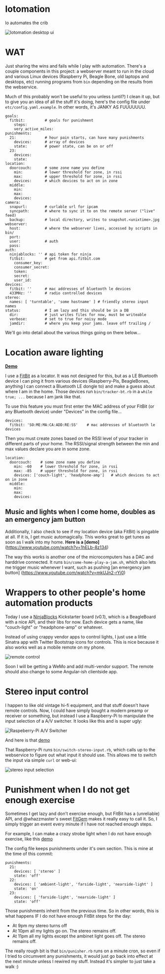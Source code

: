 lotomation
==========

lo automates the crib

![lotomation desktop ui](http://lo.ladevops.org/lotomation.png)

# WAT

Just sharing the wins and fails while I play with automation.  There's a couple
components in this project: a webserver meant to run in the cloud and various
Linux devices (Raspberry Pi, Beagle Bone, old laptops and desktops, etc) running
programs from `bin` depending on the results from the webservice.

Much of this probably won't be useful to you unless (until?) I clean it up,
but to give you an idea of all the stuff it's doing, here's the config file 
under `etc/config.yaml.example`.  In other words, it's JANKY AS FUUUUUUU.

```
goals:
  fitbit:         # goals for punishment
    steps:
    very_active_miles:
punishments:
  21:             # hour pain starts, can have many punishments
    devices:      # array of devices
    state:        # power state, can be on or off
  23:
    devices:
    state:
location:
  doorcouch:      # some zone name you define
    min:          # lower threshold for zone, in rssi
    max:          # upper threshold for zone, in rssi
    devices:      # which devices to act on in zone
  middle:
    min:
    max:
    devices:
camera:
  snapurl:        # curlable url for ipcam
  syncpath:       # where to sync it to on the remote server ("live" feed)
  backup:         # local directory, writes to snapshot.<unixtime>.jpg
webserver:
  host:	          # where the webserver lives, accessed by scripts in bin/
  port:
  user:           # auth
  pass:           
auth:
  ninjablocks: '' # api token for ninja
  fitbit:         # get from api.fitbit.com
    consumer_key:
    consumer_secret:
    token:
    secret:
    user_id:
devices:
  fitbit: ''      # mac addresses of bluetooth le devices
  433MHz: ''      # radio controlled devices
stereo:
  names: [ 'turntable', 'some hostname' ] # friendly stereo input names
status:           # I am lazy and this should be in a DB
  dir:	          # just writes files for now, must be writeable
  verbose:        # set to true for noisy mode
  jamdir:         # where you keep your jams. leave off trailing /
```

We'll go into detail about the various things going on there below...

# Location aware lighting

[**Demo**](https://www.youtube.com/watch?v=c0dtQ4VUico)

I use a [FitBit](http://fitbit.com) as a locator.  It was not designed for
this, but as a LE Bluetooth device I can ping it from various devices 
(Raspberry-Pis, BeagleBones, anything I can connect a Bluetooth LE dongle to) 
and make a guess about where I am in the home.  Those devices run 
`bin/tracker-bt.rb` in a `while true; ...` because I am jank like that.

To use this feature you must first enter the MAC address of your FitBit (or any
Bluetooth device) under "Devices" in the config file...

```
devices:
  fitbit: 'SO:ME:MA:CA:ADD:RE:SS'    # mac addresses of bluetooth le devices
```

Then you must create zones based on the RSSI level of your tracker in different
parts of your home.  The RSSI/signal strength between the min and max values
declare you are in some zone.

```
location:
  doorcouch:    # some zone name you define
    min: -60    # lower threshold for zone, in rssi
    max: -85    # upper threshold for zone, in rssi
    devices: ['couch-light', 'headphone-amp']   # which devices to act on in zone
  middle:
    min:
    max:
    devices:

```

## Music and lights when I come home, doubles as an emergency jam button

Additionally, I also check to see if my location device (aka FitBit) is pingable
at all.  If it is, I get music automagically.  This works great to get tunes
as soon as I walk into my home.  **Here is a [demo]**(https://www.youtube.com/watch?v=1hELb-8z134)

The way this works is another one of the microcomputers has a DAC and harddrive
connected.  It runs `bin/come-home-play-a-jam.sh`, which also lets me trigger
music whenever I want, such as pushing [an emergency jam button]
(https://www.youtube.com/watch?v=mkUJn2-rYj0)

# Wrappers to other people's home automation products

Today I use a [NinjaBlocks](https://github.com/ninjablocks) Kickstarter board 
(v0.1), which is a BeagleBoard with a nice API, and their libs for now.  Each
device gets a name, like "couch-light" or "headphone-amp" or whatever.

Instead of using crappy vendor apps to control lights, I just use a little
Sinatra app with Twitter Bootstrap icons for controls.  This is nice because it
also works well as a mobile remote on my phone.

![remote control](http://lo.ladevops.org/lotomation-mobile.png)

Soon I will be getting a WeMo and add multi-vendor support.  The remote should
also change to some Angular-ish clientside app.

# Stereo input control

I happen to like old vintage hi-fi equipment, and that stuff doesn't have
remote controls.  Now, I could have simply bought a modern preamp or receiver
or something, but instead I use a Raspberry-Pi to manipulate the input selection
of a A/V switcher.  It looks like this and is super ugly:

![Raspeberry-Pi A/V Switcher](https://pbs.twimg.com/media/BeY0lWTCQAARSLk.jpg)

And here is that [demo](https://www.youtube.com/watch?v=zUiWG0au5TE)

That Raspberry-Pi runs `bin/switch-stereo-input.rb`, which calls up to the 
webservice to figure out what input it should use.  This allows me to switch 
the input via simple `curl` or web-ui:

![stereo input selection](http://lo.ladevops.org/lotomation-stereo-input.png)

# Punishment when I do not get enough exercise

Sometimes I get lazy and don't exercise enough, but FitBit has a (unreliable)
API, and @whazzmaster's sweet [FitGem](https://github.com/whazzmaster/fitgem) 
makes it really easy to call it.  So, I simply trigger an event every minute
if I have not reached enough steps.

For example, I can make a crazy strobe light when I do not have enough exercise,
like this [demo](https://www.youtube.com/watch?v=OdBaccgz1V4)

The config file keeps punishments under it's own section.  This is mine at the
time of this commit:

```
punishments:
  21:
    devices: [ 'stereo' ]
    state: 'off'
  22:
    devices: [ 'ambient-light', 'farside-light', 'nearside-light' ]
    state: 'on'
  23:
    devices: [ 'farside-light', 'nearside-light' ]
    state: 'off'
```

Those punishments inherit from the previous time.  So in other words, this is
what happens IF I do not have enough FitBit steps for the day:
* At 9pm my stereo turns off
* At 10pm all my lights go on.  The stereo remains off.
* At 11pm all my lights except the ambinet light goes off.  The stereo remains off.

The really rough bit is that `bin/punisher.rb` runs on a minute cron, so even if
I tried to circumvent any punishments, it would just go back into effect at the
next minute unless I rewired my stuff.  Instead it's simpler to just take a
walk :)


